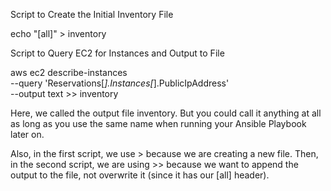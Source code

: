 Script to Create the Initial Inventory File

echo "[all]" > inventory

Script to Query EC2 for Instances and Output to File

aws ec2 describe-instances \
   --query 'Reservations[*].Instances[*].PublicIpAddress' \
   --output text >> inventory

Here, we called the output file inventory. But you could call it anything at all as long as you use the same name when running your Ansible Playbook later on.

Also, in the first script, we use > because we are creating a new file. Then, in the second script, we are using >> because we want to append the output to the file, not overwrite it (since it has our [all] header).